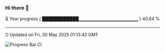 ### Hi there 👋

⏳ Year progress { ████████████▁▁▁▁▁▁▁▁▁▁▁▁▁▁▁▁▁▁ } 40.84 %

---

⏰ Updated on Fri, 30 May 2025 01:13:42 GMT

![Progress Bar CI](https://github.com/liununu/liununu/workflows/Progress%20Bar%20CI/badge.svg)
